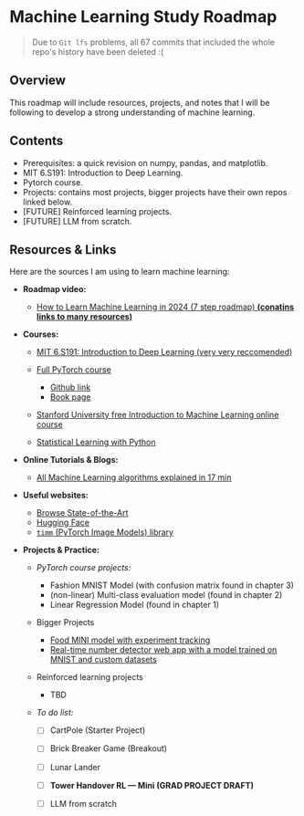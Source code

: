 # Machine Learning Study Roadmap
> Due to `Git lfs` problems, all 67 commits that included the whole repo's history have been deleted :(

##  Overview
This roadmap will include resources, projects, and notes that I will be following to develop a strong understanding of machine learning.

## Contents
- Prerequisites: a quick revision on numpy, pandas, and matplotlib.
- MIT 6.S191: Introduction to Deep Learning.
- Pytorch course.
- Projects: contains most projects, bigger projects have their own repos linked below.
- [FUTURE] Reinforced learning projects.
- [FUTURE] LLM from scratch.

##  Resources & Links
Here are the sources I am using to learn machine learning:

- **Roadmap video:**  
  - [How to Learn Machine Learning in 2024 (7 step roadmap) **(conatins links to many resources)**](https://www.youtube.com/watch?v=jwTaBztqTZ0&list=PLZzRSwjUKZxnidL9CayMD8_UqTaPTWtcB&index=3)

- **Courses:** 
  - [MIT 6.S191: Introduction to Deep Learning (very very reccomended)](https://www.youtube.com/playlist?list=PLtBw6njQRU-rwp5__7C0oIVt26ZgjG9NI)
  - [Full PyTorch course](https://www.youtube.com/watch?v=V_xro1bcAuA&list=PLZzRSwjUKZxnidL9CayMD8_UqTaPTWtcB)
    - [Github link](https://github.com/mrdbourke/pytorch-deep-learning?tab=readme-ov-file#course-materialsoutline)
    - [Book page](https://www.learnpytorch.io/00_pytorch_fundamentals/)
  
  - [Stanford University free Introduction to Machine Learning online course](https://www.udacity.com/enrollment/ud120) 
  - [Statistical Learning with Python](https://www.youtube.com/playlist?list=PLoROMvodv4rPP6braWoRt5UCXYZ71GZIQ)

- **Online Tutorials & Blogs:**  
  - [All Machine Learning algorithms explained in 17 min](https://www.youtube.com/watch?v=E0Hmnixke2g&list=PLZzRSwjUKZxnidL9CayMD8_UqTaPTWtcB&index=2)
  
- **Useful websites:**  
  - [Browse State-of-the-Art](https://paperswithcode.com/sota)
  - [Hugging Face](https://huggingface.co/models)
  - [`timm` (PyTorch Image Models) library](https://github.com/huggingface/pytorch-image-models)

- **Projects & Practice:**  
  - *PyTorch  course projects:*
	- Fashion MNIST Model (with confusion matrix found in chapter 3)
	- (non-linear) Multi-class evaluation model (found in chapter 2)
	- Linear Regression Model (found in chapter 1)
  - Bigger Projects
	- [Food MINI model with experiment tracking](https://github.com/youssef-omarrr/Food_MINI_model)
	- [Real-time number detector web app with a model trained on MNIST and custom datasets](https://github.com/youssef-omarrr/MNIST_Web_APP)
  - Reinforced learning projects
	- TBD


  - *To do list:*
    - [ ] CartPole (Starter Project)
    - [ ] Brick Breaker Game (Breakout)
    - [ ] Lunar Lander
    - [ ] **Tower Handover RL — Mini (GRAD PROJECT DRAFT)**
    - [ ] LLM from scratch


